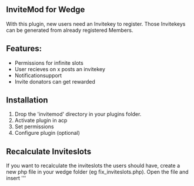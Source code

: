InviteMod for Wedge
-------------------

With this plugin, new users need an Invitekey to register.
Those Invitekeys can be generated from already registered Members.


Features:
---------
 - Permissions for infinite slots
 - User recieves on x posts an invitekey
 - Notificationsupport
 - Invite donators can get rewarded


Installation
------------

1. Drop the 'invitemod' directory in your plugins folder.
2. Activate plugin in acp
3. Set permissions
4. Configure plugin (optional)

Recalculate Inviteslots
----------------------

If you want to recalculate the inviteslots the users should have, 
create a new php file in your wedge folder (eg fix_inviteslots.php).
Open the file and insert
'''
<?php
require_once('core/SSI.php');
loadPluginSource('CerealGuy:InviteMod', 'src/Subs-InviteMod');
recalculate_inviteslots();
'''.
If you have ssh access or something similar, you can run it from the console.
Otherwise open it up in your browser. Now it should have recalculated the inviteslots.
It also creates all invitemod entries for the users, so maybe its helpful if you have
many members which were already registered before you enabled this plugin.
If some members have to many inviteslots, you can change the last line to 
''recalculate_invitekeys(true);'' and it will set the inviteslots also if the user had
more inviteslots before. Otherwise not.

This is just some quick hack, maybe i will implement it better into wedge, but i dont
think that this is something which is often needed so i just did it the fast and hacky
way.

ToDo
----

- Better Permissions
- more admin options

